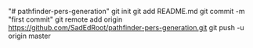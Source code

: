 "# pathfinder-pers-generation"  git init git add README.md git commit -m "first commit" git remote add origin https://github.com/SadEdRoot/pathfinder-pers-generation.git git push -u origin master
